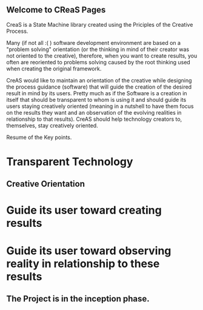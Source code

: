 ## Welcome to CReaS Pages

CreaS is a State Machine library created using the Priciples of the Creative Process.

Many (if not all :( ) software development environment are based on a "problem solving" orientation  (or the thinking in mind of their creator was not oriented to the creative), therefore, when you want to create results, you often are reoriented to problems solving caused by the root thinking used when creating the original framework.

CreAS would like to maintain an orientation of the creative while designing the process guidance (software) that will guide the creation of the desired result in mind by its users.  Pretty much as if the Software is a creation in itself that should be transparent to whom is using it and should guide its users staying creatively oriented (meaning in a nutshell to have them focus on the results they want and an observation of the evolving realities in relationship to that results).
CreAS should help technology creators to, themselves, stay creatively oriented.

Resume of the Key points.
# Transparent Technology
## Creative Orientation
# Guide its user toward creating results
# Guide its user toward observing reality in relationship to these results



The Project is in the inception phase.
------


